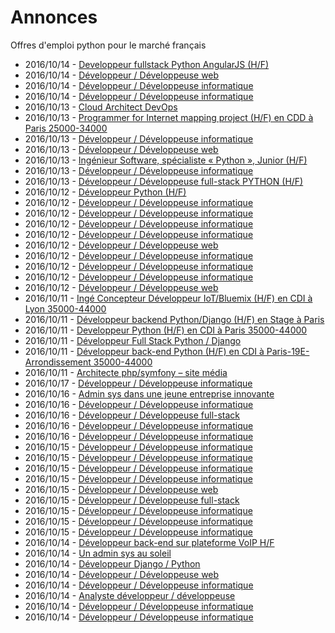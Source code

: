 # Annonces

Offres d'emploi python pour le marché français

* 2016/10/14 - [Developpeur fullstack Python AngularJS (H/F)](http://www.pyjobs.fr/jobs/details/3777/developpeur-fullstack-python-angularjs-h-f "Developpeur fullstack Python AngularJS (H/F)")
* 2016/10/14 - [Développeur / Développeuse web](http://www.pyjobs.fr/jobs/details/3770/developpeur-developpeuse-web "Développeur / Développeuse web")
* 2016/10/14 - [Développeur / Développeuse informatique](http://www.pyjobs.fr/jobs/details/3766/developpeur-developpeuse-informatique "Développeur / Développeuse informatique")
* 2016/10/14 - [Développeur / Développeuse informatique](http://www.pyjobs.fr/jobs/details/3773/developpeur-developpeuse-informatique "Développeur / Développeuse informatique")
* 2016/10/13 - [Cloud Architect DevOps](http://www.pyjobs.fr/jobs/details/3764/cloud-architect-devops "Cloud Architect DevOps")
* 2016/10/13 - [Programmer for Internet mapping project (H/F) en CDD à Paris 25000-34000](http://www.pyjobs.fr/jobs/details/3763/programmer-for-internet-mapping-project-h-f-en-cdd-a-paris-25000-34000 "Programmer for Internet mapping project (H/F) en CDD à Paris 25000-34000")
* 2016/10/13 - [Développeur / Développeuse informatique](http://www.pyjobs.fr/jobs/details/3762/developpeur-developpeuse-informatique "Développeur / Développeuse informatique")
* 2016/10/13 - [Développeur / Développeuse web](http://www.pyjobs.fr/jobs/details/3761/developpeur-developpeuse-web "Développeur / Développeuse web")
* 2016/10/13 - [Ingénieur Software, spécialiste « Python », Junior (H/F)](http://www.pyjobs.fr/jobs/details/3760/ingenieur-software-specialiste-python-junior-h-f "Ingénieur Software, spécialiste « Python », Junior (H/F)")
* 2016/10/13 - [Développeur / Développeuse informatique](http://www.pyjobs.fr/jobs/details/3759/developpeur-developpeuse-informatique "Développeur / Développeuse informatique")
* 2016/10/13 - [Développeur / Développeuse full-stack PYTHON (H/F)](http://www.pyjobs.fr/jobs/details/3765/developpeur-developpeuse-full-stack-python-h-f "Développeur / Développeuse full-stack PYTHON (H/F)")
* 2016/10/12 - [Développeur Python (H/F)](http://www.pyjobs.fr/jobs/details/3758/developpeur-python-h-f "Développeur Python (H/F)")
* 2016/10/12 - [Développeur / Développeuse informatique](http://www.pyjobs.fr/jobs/details/3750/developpeur-developpeuse-informatique "Développeur / Développeuse informatique")
* 2016/10/12 - [Développeur / Développeuse informatique](http://www.pyjobs.fr/jobs/details/3751/developpeur-developpeuse-informatique "Développeur / Développeuse informatique")
* 2016/10/12 - [Développeur / Développeuse informatique](http://www.pyjobs.fr/jobs/details/3749/developpeur-developpeuse-informatique "Développeur / Développeuse informatique")
* 2016/10/12 - [Développeur / Développeuse informatique](http://www.pyjobs.fr/jobs/details/3757/developpeur-developpeuse-informatique "Développeur / Développeuse informatique")
* 2016/10/12 - [Développeur / Développeuse web](http://www.pyjobs.fr/jobs/details/3753/developpeur-developpeuse-web "Développeur / Développeuse web")
* 2016/10/12 - [Développeur / Développeuse informatique](http://www.pyjobs.fr/jobs/details/3752/developpeur-developpeuse-informatique "Développeur / Développeuse informatique")
* 2016/10/12 - [Développeur / Développeuse informatique](http://www.pyjobs.fr/jobs/details/3755/developpeur-developpeuse-informatique "Développeur / Développeuse informatique")
* 2016/10/12 - [Développeur / Développeuse informatique](http://www.pyjobs.fr/jobs/details/3756/developpeur-developpeuse-informatique "Développeur / Développeuse informatique")
* 2016/10/12 - [Développeur / Développeuse web](http://www.pyjobs.fr/jobs/details/3754/developpeur-developpeuse-web "Développeur / Développeuse web")
* 2016/10/11 - [Ingé Concepteur Développeur IoT/Bluemix (H/F) en CDI à Lyon 35000-44000](http://www.pyjobs.fr/jobs/details/3746/inge-concepteur-developpeur-iot-bluemix-h-f-en-cdi-a-lyon-35000-44000 "Ingé Concepteur Développeur IoT/Bluemix (H/F) en CDI à Lyon 35000-44000")
* 2016/10/11 - [Développeur backend Python/Django (H/F) en Stage à Paris](http://www.pyjobs.fr/jobs/details/3743/developpeur-backend-python-django-h-f-en-stage-a-paris "Développeur backend Python/Django (H/F) en Stage à Paris")
* 2016/10/11 - [Developpeur Python (H/F) en CDI à Paris 35000-44000](http://www.pyjobs.fr/jobs/details/3744/developpeur-python-h-f-en-cdi-a-paris-35000-44000 "Developpeur Python (H/F) en CDI à Paris 35000-44000")
* 2016/10/11 - [Développeur Full Stack Python / Django](http://www.pyjobs.fr/jobs/details/3740/developpeur-full-stack-python-django "Développeur Full Stack Python / Django")
* 2016/10/11 - [Développeur back-end Python (H/F) en CDI à Paris-19E-Arrondissement 35000-44000](http://www.pyjobs.fr/jobs/details/3741/developpeur-back-end-python-h-f-en-cdi-a-paris-19e-arrondissement-35000-44000 "Développeur back-end Python (H/F) en CDI à Paris-19E-Arrondissement 35000-44000")
* 2016/10/11 - [Architecte php/symfony – site média](http://www.pyjobs.fr/jobs/details/3738/architecte-php-symfony-site-media "Architecte php/symfony – site média")
* 2016/10/17 - [Développeur / Développeuse informatique](http://www.pyjobs.fr/jobs/details/3295/developpeur-developpeuse-informatique "Développeur / Développeuse informatique")
* 2016/10/16 - [Admin sys dans une jeune entreprise innovante](http://www.pyjobs.fr/jobs/details/3294/admin-sys-dans-une-jeune-entreprise-innovante "Admin sys dans une jeune entreprise innovante")
* 2016/10/16 - [Développeur / Développeuse informatique](http://www.pyjobs.fr/jobs/details/3291/developpeur-developpeuse-informatique "Développeur / Développeuse informatique")
* 2016/10/16 - [Développeur / Développeuse full-stack](http://www.pyjobs.fr/jobs/details/3293/developpeur-developpeuse-full-stack "Développeur / Développeuse full-stack")
* 2016/10/16 - [Développeur / Développeuse informatique](http://www.pyjobs.fr/jobs/details/3292/developpeur-developpeuse-informatique "Développeur / Développeuse informatique")
* 2016/10/16 - [Développeur / Développeuse informatique](http://www.pyjobs.fr/jobs/details/3290/developpeur-developpeuse-informatique "Développeur / Développeuse informatique")
* 2016/10/15 - [Développeur / Développeuse informatique](http://www.pyjobs.fr/jobs/details/3288/developpeur-developpeuse-informatique "Développeur / Développeuse informatique")
* 2016/10/15 - [Développeur / Développeuse informatique](http://www.pyjobs.fr/jobs/details/3282/developpeur-developpeuse-informatique "Développeur / Développeuse informatique")
* 2016/10/15 - [Développeur / Développeuse informatique](http://www.pyjobs.fr/jobs/details/3289/developpeur-developpeuse-informatique "Développeur / Développeuse informatique")
* 2016/10/15 - [Développeur / Développeuse informatique](http://www.pyjobs.fr/jobs/details/3285/developpeur-developpeuse-informatique "Développeur / Développeuse informatique")
* 2016/10/15 - [Développeur / Développeuse web](http://www.pyjobs.fr/jobs/details/3281/developpeur-developpeuse-web "Développeur / Développeuse web")
* 2016/10/15 - [Développeur / Développeuse full-stack](http://www.pyjobs.fr/jobs/details/3283/developpeur-developpeuse-full-stack "Développeur / Développeuse full-stack")
* 2016/10/15 - [Développeur / Développeuse informatique](http://www.pyjobs.fr/jobs/details/3284/developpeur-developpeuse-informatique "Développeur / Développeuse informatique")
* 2016/10/15 - [Développeur / Développeuse informatique](http://www.pyjobs.fr/jobs/details/3287/developpeur-developpeuse-informatique "Développeur / Développeuse informatique")
* 2016/10/15 - [Développeur / Développeuse informatique](http://www.pyjobs.fr/jobs/details/3286/developpeur-developpeuse-informatique "Développeur / Développeuse informatique")
* 2016/10/14 - [Développeur back-end sur plateforme VoIP H/F](http://www.pyjobs.fr/jobs/details/3279/developpeur-back-end-sur-plateforme-voip-h-f "Développeur back-end sur plateforme VoIP H/F")
* 2016/10/14 - [Un admin sys au soleil](http://www.pyjobs.fr/jobs/details/3278/un-admin-sys-au-soleil "Un admin sys au soleil")
* 2016/10/14 - [Développeur Django / Python](http://www.pyjobs.fr/jobs/details/3274/developpeur-django-python "Développeur Django / Python")
* 2016/10/14 - [Développeur / Développeuse web](http://www.pyjobs.fr/jobs/details/3273/developpeur-developpeuse-web "Développeur / Développeuse web")
* 2016/10/14 - [Développeur / Développeuse informatique](http://www.pyjobs.fr/jobs/details/3269/developpeur-developpeuse-informatique "Développeur / Développeuse informatique")
* 2016/10/14 - [Analyste développeur / développeuse](http://www.pyjobs.fr/jobs/details/3271/analyste-developpeur-developpeuse "Analyste développeur / développeuse")
* 2016/10/14 - [Développeur / Développeuse informatique](http://www.pyjobs.fr/jobs/details/3276/developpeur-developpeuse-informatique "Développeur / Développeuse informatique")
* 2016/10/14 - [Développeur / Développeuse informatique](http://www.pyjobs.fr/jobs/details/3275/developpeur-developpeuse-informatique "Développeur / Développeuse informatique")

